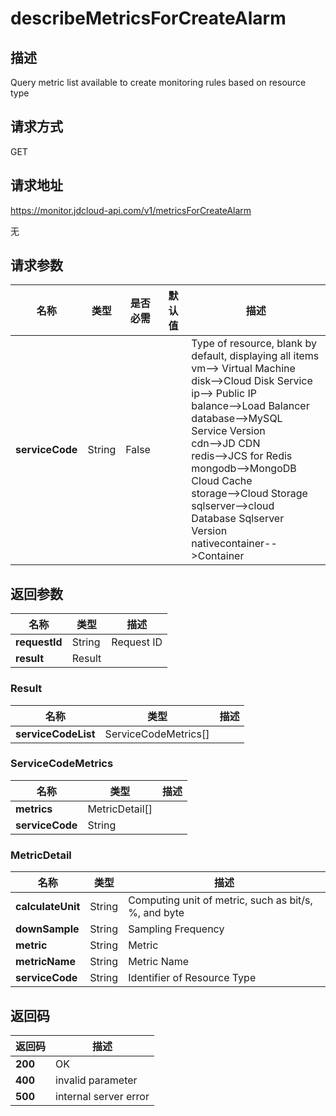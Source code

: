 # describeMetricsForCreateAlarm


## 描述
Query metric list available to create monitoring rules based on resource type

## 请求方式
GET

## 请求地址
https://monitor.jdcloud-api.com/v1/metricsForCreateAlarm

无

## 请求参数
|名称|类型|是否必需|默认值|描述|
|---|---|---|---|---|
|**serviceCode**|String|False| |Type of resource, blank by default, displaying all items<br>vm--> Virtual Machine<br>disk-->Cloud Disk Service<br>ip--> Public IP<br>balance-->Load Balancer<br>database-->MySQL Service Version<br>cdn-->JD CDN<br>redis-->JCS for Redis<br>mongodb-->MongoDB Cloud Cache<br>storage-->Cloud Storage<br>sqlserver-->cloud Database Sqlserver Version <br>nativecontainer-->Container<br>|


## 返回参数
|名称|类型|描述|
|---|---|---|
|**requestId**|String|Request ID|
|**result**|Result| |

### Result
|名称|类型|描述|
|---|---|---|
|**serviceCodeList**|ServiceCodeMetrics[]| |
### ServiceCodeMetrics
|名称|类型|描述|
|---|---|---|
|**metrics**|MetricDetail[]| |
|**serviceCode**|String| |
### MetricDetail
|名称|类型|描述|
|---|---|---|
|**calculateUnit**|String|Computing unit of metric, such as bit/s, %, and byte|
|**downSample**|String|Sampling Frequency|
|**metric**|String|Metric|
|**metricName**|String|Metric Name|
|**serviceCode**|String|Identifier of Resource Type|

## 返回码
|返回码|描述|
|---|---|
|**200**|OK|
|**400**|invalid parameter|
|**500**|internal server error|
